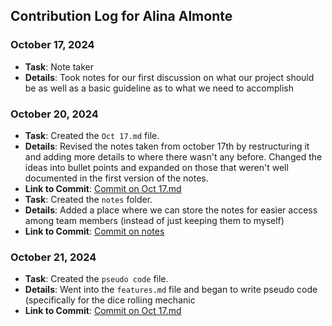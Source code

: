 ## Contribution Log for Alina Almonte

### October 17, 2024
- **Task**: Note taker
- **Details**: Took notes for our first discussion on what our project should be as well as a basic guideline as to what we need to accomplish

### October 20, 2024
- **Task**: Created the `Oct 17.md` file.
- **Details**: Revised the notes taken from october 17th by restructuring it and adding more details to where there wasn't any before. Changed the ideas into bullet points and expanded on those that weren't well documented in the first version of the notes.
- **Link to Commit**: [Commit on Oct 17.md](https://github.com/TedDPig123/326_Project/commit/8d78fc05d92e989f4dc27beb8d202fb24d8f7d64)
- **Task**: Created the `notes` folder.
- **Details**: Added a place where we can store the notes for easier access among team members (instead of just keeping them to myself) 
- **Link to Commit**: [Commit on notes](https://github.com/TedDPig123/326_Project/commit/35febe54f8fd72ee437a673ee82ee51936aa9020)

### October 21, 2024
- **Task**: Created the `pseudo code` file.
- **Details**: Went into the `features.md` file and began to write pseudo code (specifically for the dice rolling mechanic
- **Link to Commit**: [Commit on Oct 17.md](https://github.com/TedDPig123/326_Project/commit/032521dcabb59cf04322c4314cbd73e699b01eca)
